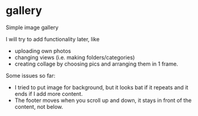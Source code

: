# gallery
Simple image gallery

I will try to add functionality later, like 
  - uploading own photos
  - changing views (i.e. making folders/categories)
  - creating collage by choosing pics and arranging them in 1 frame.
  
Some issues so far:
  - I tried to put image for background, but it looks bat if it repeats and it ends if I add more content.
  - The footer moves when you scroll up and down, it stays in front of the content, not below.

